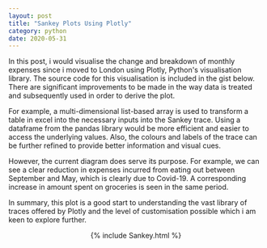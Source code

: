 ```yaml
---
layout: post
title: "Sankey Plots Using Plotly"
category: python
date: 2020-05-31
---
```


In this post, i would visualise the change and breakdown of monthly expenses since i moved to London using Plotly, Python's visualisation library. The source code for this visualisation is included in the gist below. There are significant improvements to be made in the way data is treated and subsequently used in order to derive the plot.

For example, a multi-dimensional list-based array is used to transform a table in excel into the necessary inputs into the Sankey trace. Using a dataframe from the pandas library would be more efficient and easier to access the underlying values. Also, the colours and labels of the trace can be further refined to provide better information and visual cues.

However, the current diagram does serve its purpose. For example, we can see a clear reduction in expenses incurred from eating out between September and May, which is clearly due to Covid-19. A corresponding increase in amount spent on groceries is seen in the same period.

In summary, this plot is a good start to understanding the vast library of traces offered by Plotly and the level of customisation possible which i am keen to explore further.

<script src="https://cdn.plot.ly/plotly-latest.min.js"></script>

<center> {% include Sankey.html %} </center>

<script src="https://gist.github.com/cchanzl/6b3b584633e47cd40541aaaa332d9d60.js"></script>
